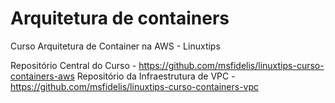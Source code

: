 # Arquitetura de containers
Curso Arquitetura de Container na AWS - Linuxtips

Repositório Central do Curso - https://github.com/msfidelis/linuxtips-curso-containers-aws
Repositório da Infraestrutura de VPC - https://github.com/msfidelis/linuxtips-curso-containers-vpc 
